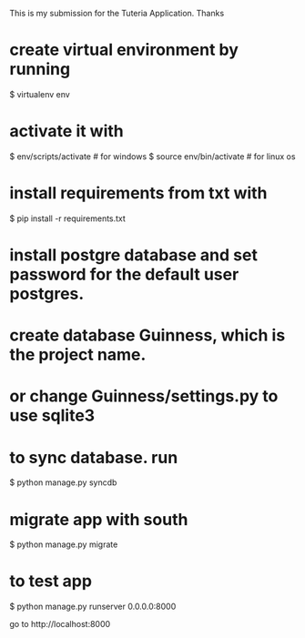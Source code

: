 This is my submission for the Tuteria Application. Thanks

# create virtual environment by running
$ virtualenv env

# activate it with
$ env/scripts/activate  # for windows
$ source env/bin/activate  # for linux os

# install requirements from txt with
$ pip install -r requirements.txt

# install postgre database and set password for the default user postgres. 
# create database Guinness, which is the project name. 
# or change Guinness/settings.py to use sqlite3 

# to sync database. run
$ python manage.py syncdb

# migrate app with south
$ python manage.py migrate


# to test app 
$ python manage.py runserver 0.0.0.0:8000

go to http://localhost:8000
